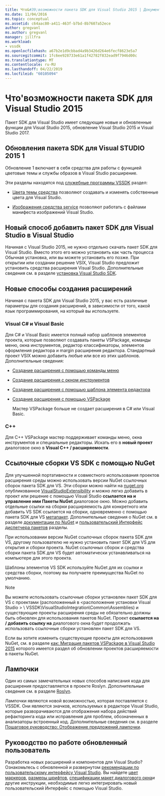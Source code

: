 ```yaml
---
title: Что&#39;возможности пакета SDK для Visual Studio 2015 | Документация Майкрософт
ms.date: 11/04/2016
ms.topic: conceptual
ms.assetid: c64aac80-a411-463f-b7bd-8b7607a52ece
author: gregvanl
ms.author: gregvanl
manager: jillfra
ms.workload:
- vssdk
ms.openlocfilehash: a67b2e1d9cbbad4a9b3426d264e6fecf8623e5a7
ms.sourcegitcommit: 1fc6ee928733e61a1f42782f832ead9f7946d00c
ms.translationtype: MT
ms.contentlocale: ru-RU
ms.lasthandoff: 04/22/2019
ms.locfileid: "60105094"
---
```

# <a name="what39s-new-in-the-visual-studio-2015-sdk"></a>Что&#39;возможности пакета SDK для Visual Studio 2015
Пакет SDK для Visual Studio имеет следующие новые и обновленные функции для Visual Studio 2015, обновление Visual Studio 2015 и Visual Studio 2017.

## <a name="vs-2015-sdk-update-1"></a>Обновления пакета SDK для Visual STUDIO 2015 1
 Обновление 1 включает в себя средства для работы с функцией цветовые темы и службы образов в Visual Studio расширение.

 Эти разделы находятся под [служебные программы VSSDK](../extensibility/internals/vssdk-utilities.md) раздел:

- [Цвета темы средства](../extensibility/internals/color-theming-tools.md) позволяют создавать и изменять собственные цвета для Visual Studio.

- [Изображения средства service](../extensibility/internals/image-service-tools.md) позволяют работать с файлами манифеста изображений Visual Studio.

## <a name="new-way-to-add-the-visual-studio-sdk-to-visual-studio"></a>Новый способ добавить пакет SDK для Visual Studio в Visual Studio
 Начиная с Visual Studio 2015, не нужно отдельно скачать пакет SDK для Visual Studio. Вместо этого его можно установить как часть процесса Обычная установка, или вы можете установить его позже. При открытии или создании решение VSIX, Visual Studio предложит установить средства расширения Visual Studio. Дополнительные сведения см. в разделе [установка Visual Studio SDK](../extensibility/installing-the-visual-studio-sdk.md).

## <a name="new-ways-of-creating-extensions"></a>Новые способы создания расширений
 Начиная с пакета SDK для Visual Studio 2015, у вас есть различные параметры для создания расширений, в зависимости от того, какой язык программирования, на который вы используете.

### <a name="visual-c-and-visual-basic"></a>Visual C# и Visual Basic
 Для C# и Visual Basic имеется полный набор шаблонов элементов проекта, которые позволяют создавать пакеты VSPackage, команды меню, окна инструментов, редактор классификаторы, элементов оформления редактора и margin расширения редактора. Стандартный проект VSIX можно добавить любые или все из этих шаблонов. Дополнительные сведения:

- [Создание расширения с помощью команды меню](../extensibility/creating-an-extension-with-a-menu-command.md)

- [Создание расширения с окном инструментов](../extensibility/creating-an-extension-with-a-tool-window.md)

- [Создание расширения с помощью шаблона элемента редактора](../extensibility/creating-an-extension-with-an-editor-item-template.md)

- [Создание расширения с помощью VSPackage](../extensibility/creating-an-extension-with-a-vspackage.md)

     Мастер VSPackage больше не создает расширения в C# или Visual Basic.

### <a name="c"></a>C++
 Для C++ VSPackage мастер поддерживает команды меню, окна инструментов и специальные редакторы. Искать его в **новый проект** диалоговое окно в **Visual C++ / расширяемости**.

## <a name="vs-sdk-reference-assemblies-via-nuget"></a>Ссылочные сборки VS SDK с помощью NuGet
 Для улучшенной портативности и совместного использования проектов расширения среды можно использовать версии NuGet ссылочных сборок пакета SDK для VS. Эти сборки можно найти на [nuget.org](http://www.nuget.org) опубликованное [VisualStudioExtensibility](http://www.nuget.org/profiles/VisualStudioExtensibility) и можно легко добавить в проект или решение с помощью Visual Studio **ссылается на и управление ими Пакеты NuGet** диалоговое окно. Можно добавить отдельные ссылки на сборки расширяемость для конкретного или добавить VS SDK ссылается на сборки, одновременно с помощью пакета SDK для VS [метапакет](http://www.nuget.org/packages/VSSDK_Reference_Assemblies). Дополнительные сведения о NuGet см. в разделе [документации по NuGet](/NuGet) и [пользовательский Интерфейс диспетчера пакетов](/NuGet/Tools/Package-Manager-UI) разделы.

 При использовании версии NuGet ссылочных сборок пакета SDK для VS, другому пользователю не нужно установить пакет SDK для VS для открытия и сборки проекта.  NuGet ссылочных сборок и средства сборки пакета SDK для VS будет автоматически устанавливаться на компьютере для этого проекта.

 Шаблоны элементов VS SDK используйте NuGet для их ссылки и средства сборки, поэтому вы получаете преимущества NuGet по умолчанию.

> [!NOTE]
>  Вы можете использовать ссылочные сборки установлен пакет SDK для VS с проектами (расположенный в \<расположение установки Visual Studio > \ VSSDK\VisualStudioIntegration\Common\Assemblies) и существующие проекты расширения среды не обязательно должны быть обновлен для использования пакетов NuGet.  Проект **ссылается на / добавить ссылку на** диалогового окна будет продолжать использовать ссылочные сборки установлен пакет SDK для VS.
>
>  Если вы хотите изменить существующие проекты для использования NuGet, см. в разделе [как: Миграция пакетов VSPackage в Visual Studio 2015](../extensibility/how-to-migrate-extensibility-projects-to-visual-studio-2015.md) которого имеется раздел об обновлении проектов расширяемости в пакеты NuGet.

## <a name="light-bulbs"></a>Лампочки
 Один из самых замечательных новых способов написания кода для расширения предоставляется в проекте Roslyn. Дополнительные сведения см. в разделе [Roslyn](https://github.com/dotnet/Roslyn).

 Лампочки являются новой возможностью, которая поставляется с VSSDK. Они являются значков, используемых в редакторе Visual Studio, которые разворачиваются для отображения набора действий рефакторинга кода или исправления для проблем, обозначенных в анализаторы встроенный код. Дополнительные сведения см. в разделе [Пошаговое руководство: Отображение предложений лампочки](../extensibility/walkthrough-displaying-light-bulb-suggestions.md).

## <a name="updated-user-experience-guidelines"></a>Руководство по работе обновленный пользователь
 Разработка новых расширений и компонентов для Visual Studio? Ознакомьтесь с обновленной и развернутом [рекомендации по пользовательскому интерфейсу Visual Studio](../extensibility/ux-guidelines/visual-studio-user-experience-guidelines.md).  Вы найдете [цвет маркеров](../extensibility/ux-guidelines/shared-colors-for-visual-studio.md), [размеры шрифтов](../extensibility/ux-guidelines/fonts-and-formatting-for-visual-studio.md), [спецификации макет диалогового окна](../extensibility/ux-guidelines/layout-for-visual-studio.md)и другие инструкции, необходимые легко интегрировать новый пользовательский Интерфейс с помощью Visual Studio.